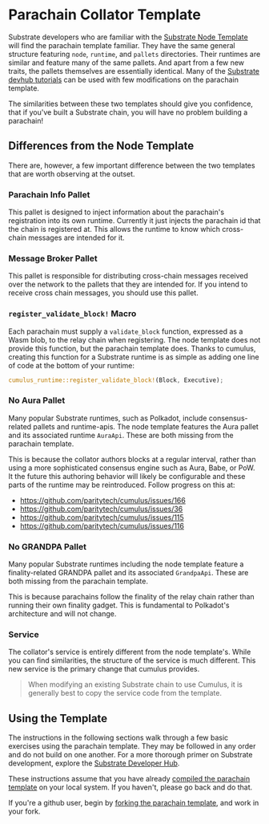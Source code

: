 # Parachain Collator Template

Substrate developers who are familiar with the
[Substrate Node Template](https://github.com/substrate-developer-hub/substrate-node-template) will
find the parachain template familiar. They have the same general structure featuring `node`,
`runtime`, and `pallets` directories. Their runtimes are similar and feature many of the same
pallets. And apart from a few new traits, the pallets themselves are essentially identical. Many of
the [Substrate devhub tutorials](https://substrate.dev/tutorials/) can be used with few
modifications on the parachain template.

The similarities between these two templates should give you confidence, that if you've built a
Substrate chain, you will have no problem building a parachain!

## Differences from the Node Template

There are, however, a few important difference between the two templates that are worth observing at
the outset.

### Parachain Info Pallet

This pallet is designed to inject information about the parachain's registration into its own
runtime. Currently it just injects the parachain id that the chain is registered at. This allows the
runtime to know which cross-chain messages are intended for it.

### Message Broker Pallet

This pallet is responsible for distributing cross-chain messages received over the network to the
pallets that they are intended for. If you intend to receive cross chain messages, you should use
this pallet.


### `register_validate_block!` Macro

Each parachain must supply a `validate_block` function, expressed as a Wasm blob, to the relay chain
when registering. The node template does not provide this function, but the parachain template does.
Thanks to cumulus, creating this function for a Substrate runtime is as simple as adding one line of
code at the bottom of your runtime:

```rust
cumulus_runtime::register_validate_block!(Block, Executive);
```

### No Aura Pallet

Many popular Substrate runtimes, such as Polkadot, include consensus-related pallets and
runtime-apis. The node template features the Aura pallet and its associated runtime `AuraApi`. These
are both missing from the parachain template.

This is because the collator authors blocks at a regular interval, rather than using a more
sophisticated consensus engine such as Aura, Babe, or PoW. It the future this authoring behavior
will likely be configurable and these parts of the runtime may be reintroduced. Follow progress on
this at:

- https://github.com/paritytech/cumulus/issues/166
- https://github.com/paritytech/cumulus/issues/36
- https://github.com/paritytech/cumulus/issues/115
- https://github.com/paritytech/cumulus/issues/116

### No GRANDPA Pallet

Many popular Substrate runtimes including the node template feature a finality-related GRANDPA
pallet and its associated `GrandpaApi`. These are both missing from the parachain template.

This is because parachains follow the finality of the relay chain rather than running their own
finality gadget. This is fundamental to Polkadot's architecture and will not change.

### Service

The collator's service is entirely different from the node template's. While you can find
similarities, the structure of the service is much different. This new service is the primary change
that cumulus provides.

> When modifying an existing Substrate chain to use Cumulus, it is generally best to copy the
> service code from the template.

## Using the Template

The instructions in the following sections walk through a few basic exercises using the parachain
template. They may be followed in any order and do not build on one another. For a more thorough
primer on Substrate development, explore the [Substrate Developer Hub](https://substrate.dev).

These instructions assume that you have already
[compiled the parachain template](../1-prep/1-compiling.md) on your local system. If you haven't,
please go back and do that.

If you're a github user, begin by
[forking the parachain template](https://github.com/substrate-developer-hub/substrate-parachain-template),
and work in your fork.

